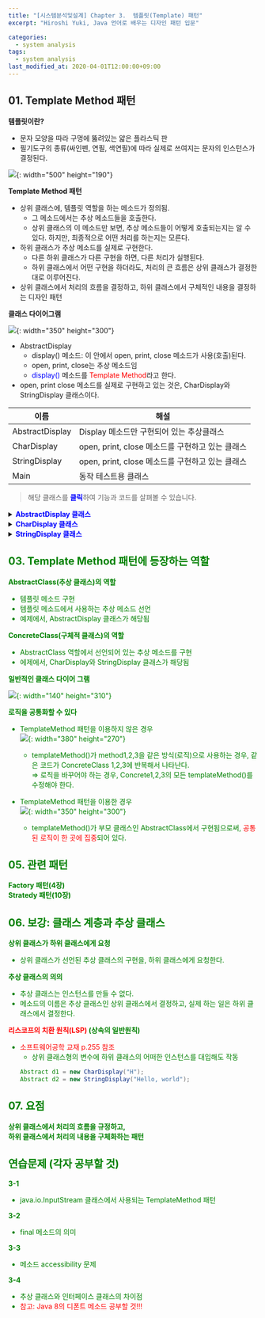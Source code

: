 ```yaml
---
title: "[시스템분석및설계] Chapter 3.  템플릿(Template) 패턴" 
excerpt: "Hiroshi Yuki, Java 언어로 배우는 디자인 패턴 입문"  

categories: 
  - system analysis
tags:
  - system analysis
last_modified_at: 2020-04-01T12:00:00+09:00  
---  
```


## 01. Template Method 패턴  

**템플릿이란?**
  - 문자 모양을 따라 구멍에 뚫려있는 얇은 플라스틱 판
  - 필기도구의 종류(싸인펜, 연필, 색연필)에 따라 실제로 쓰여지는 문자의 인스턴스가 결정된다.  

  ![](https://eliotjang.github.io/assets/images/system-analysis/ch03-1.png){: width="500" height="190"}  

**Template Method 패턴**
  - 상위 클래스에, 템플릿 역할을 하는 메소드가 정의됨.
      - 그 메소드에서는 추상 메소드들을 호출한다.
      - 상위 클래스의 이 메소드만 보면, 추상 메소드들이 어떻게 호출되는지는 알 수 있다. 하지만, 최종적으로 어떤 처리를 하는지는 모른다.
  - 하위 클래스가 추상 메소드를 실제로 구현한다.
      - 다른 하위 클래스가 다른 구현을 하면, 다른 처리가 실행된다.
      - 하위 클래스에서 어떤 구현을 하더라도, 처리의 큰 흐름은 상위 클래스가 결정한대로 이루어진다.
  - 상위 클래스에서 처리의 흐름을 결정하고, 하위 클래스에서 구체적인 내용을 결정하는 디자인 패턴  

**클래스 다이어그램**  

![](https://eliotjang.github.io/assets/images/system-analysis/ch03-2.png){: width="350" height="300"}  

  - AbstractDisplay
      - display() 메소드: 이 안에서 open, print, close 메소드가 사용(호출)된다.
      - open, print, close는 추상 메소드임
      - <font color="blue">display()</font> 메소드를 <font color="red">Template Method</font>라고 한다.
  - open, print close 메소드를 실제로 구현하고 있는 것은, CharDisplay와 StringDisplay 클래스이다.  

|이름|해설|
|------------------|-------------------------------------|
|AbstractDisplay|Display 메소드만 구현되어 있는 추상클래스|
|CharDisplay|open, print, close 메소드를 구현하고 있는 클래스|
|StringDisplay|open, print, close 메소드를 구현하고 있는 클래스|
|Main|동작 테스트용 클래스|  

> 해당 클래스를 <font color="blue"><b>클릭</b></font>하여 기능과 코드를 살펴볼 수 있습니다.  
<details>
<summary><font color="blue"><b>AbstractDisplay 클래스</b></font></summary>
<div markdown="1">

**AbstractDisplay 클래스 (sample/AbstractDisplay.java)**
  - display()
      - open 메소드를 호출한다.
      - print 메소드를 5번 호출한다.
      - close 메소드를 호출한다.
  - open, print, close 추상 메소드가 실제로 하는 일은, 하위 클래스를 살펴보아야 한다.  

```java
public abstract class AbstractDisplay { // 추상 클래스 AbstractDisplay
  public abstract void open(); // 하위 클래스에 구현을 맡기는 추상 메소드(1) open
  public abstract void print(); // 하위 클래스에 구현을 맡기는 추상 메소드(2) print
  public abstract void close(); // 하위 클래스에 구현을 맡기는 추상 메소드 (3) close
  public final void display() { // 추상 클래스에서 구현되고 있는 메소드 display
    open(); // 우선 open하고,
    for (int i=0; i < 5; i++) { // 5번 print를 반복하고,
      print();
    }
    close(); // 마지막으로 close한다. 이것이 display 메소드에서 구현되고 있는 내용.
  }
}
```  

</div>
</details>  

<details>
<summary><font color="blue"><b>CharDisplay 클래스</b></font></summary>
<div markdown="1">

**CharDisplay 클래스 (sample/CharDisplay.java)**
  - 상위 클래스인 AbstractDisplay 클래스의 추상 메소드인 open, print, close를 구현함  
  |메소드명|처리|
  |------|----------------------------------|
  |open|문자열 '<<'를 표시합니다.|
  |print|생성자에서 제공된 문자 한 개를 표시합니다.|
  |close|문자열 '>>'를 표시합니다.|  

```java
public class CharDisplay extends AbstractDisplay { // CharDisplay는 AbstractDisplay의 하위클래스
  private char ch; // 표시해야 할 문자
  public CharDisplay(char ch) { // 생성자에서 전달된 문자 ch를
    this.ch = ch; // 필드에 기억해 둔다.
  }
  public void open() { // 상위 클래스에서는 추상 메소드였다. 여기에서 오버라이드해서 구현
    System.out.print("<<"); // 개시 문자열 "<<"을 표시한다.
  }
  public void print() { // print 메소드도 여기에서 구현한다. 이것이 display에서 반복해서 호출된다.
    System.out.print(ch); // 필드에 기억해 둔 문자를 1개 표시한다.
  }
  public void close() { // close 메소드도 여기에서 구현.
    System.out.println(">>"); // 종료 문자열 ">>"을 표시.
  }
}
```  

</div>
</details>

<details>
<summary><font color="blue"><b>StringDisplay 클래스</b></font></summary>
<div markdown="1">

**StringDisplay 클래스 (sample/StringDisplay.java)**
  - 상위 클래스인 AbstractDisplay 클래스의 추상 메소드인 open, print, close를 구현함
  - string.getBytes().length 문장
      - 문자열의 바이트 개수를 얻는다.
      - string.length()와 어떻게 다른가?
	  - string = "안녕하세요."인 경우
	      - string.length() : 6을 반환
	      - string.getBytes().length() : 13 을 반환  
      > <font color="green">getBytes() 메소드 호출 시, 아무 매개변수도 넘겨주지 않으면 현재 플랫폼의 기본 캐릭터 셋으로 디코딩하여 바이트 배열을 생성</font>  
      > <font color="green">캐릭터 셋을 지정하여 getBytes() 메소드를 사용하면 지정된 캐릭터 셋으로 해당 문자열을 디코딩하여 바이트 배열 생성  
  |메소드명|처리|
  |--------|----------------------------------------------------|
  |open|문자열 '+----+'를 표시합니다.|
  |print|생성자에서 제공된 문자열을 '|'와 '|' 사이에 두어 표시합니다.|
  |close|문자열 '+----+'를 표시합니다.|  

```java
public class StringDisplay extends AbstractDisplay { // StringDisplay도 AbstractDisplay의 하위 클래스.
  private String string; // 표시해야 할 문자열.
  private int width; // 바이트 단위로 계산한 문자열의 「폭」.
  public StringDisplay(String string) { // 생성자에서 전달된 문자열 string을
    this.string = string; // 필드에 기억.
    this.width = string.getBytes().length; // 그리고 바이트 단위의 폭도 필드에 기억해두고 나중에 사용한다.
  }
  public void print() { // print 메소드는
    System.out.println("|" + string + "|"); // 필드에 기억해 둔 문자열의 전후에 "|"을 붙여서 표시.
  }
  public void close() { // close 메소드는
    printLine(); // open 메소드처럼 printLine 메소드에서 선을 그리고 있다.
  }
  private void printLine() { // open과 close에서 호출된 printLine 메소드이다. private이기 때문에 이 클래스 안에서만 사용된다.
    System.out.print("+"); // 테두리의 모서리를 표현하는 "+" 마크를 표시.
    for (int i=0; i < width; i++) { // width개의 "-"를 표시하고
      System.out.print("-"); // 테두리 선으로 이용한다.
    }
    System.out.println("+"); // 테두리의 모서리를 표현하는 "+" 마크를 표시.
  }
}  

</div>
</details>

<details>
<summary><font color="blue"><b>Main 클래스</b></font></summary>
<div markdown="1">

**Main 클래스 (sample/Main.java)**
  - CharDisplay와 StringDisplay의 인스턴스를 생성한 후, display()를 호출한다.
  - d1.display() / d2.display() / d3.display()의 실제 동작은, d1, d2, d3 객체가 속한 클래스에서 결정한다.  

```java
public class Main {
  public static void main(String[] args) {
    // 'H'를 가진 CharDisplay 인스턴스를 1개 만든다.
    AbstractDisplay d1 = new CharDisplay("H");
    // "Hello, world."를 가진 StringDisplay의 인스턴스를 1개 만든다.
    AbstractDisplay d2 = new StringDisplay("Hello, world.");
    // "안녕하세요."를 가진 StringDisplay의 인스턴스를 1개 만든다.
    AbstractDisplay d3 = new StringDisplay("안녕하세요.");
    d1.display(); // d1, d2, d3 모두 AbstractDisplay의 하위클래스의 인스턴스이기 때문에
    d2.display(); // 상속한 display 메소드를 호출할 수 있다.
    d3.display(); // 실제 동작은 CharDisplay나 StringDisplay에서 결정한다.
  }
}
```  

![](https://eliotjang.github.io/assets/images/system-analysis/ch03-3.png){: width="310" height="260"}  

</div>
</details>


## 03. Template Method 패턴에 등장하는 역할  

**AbstractClass(추상 클래스)의 역할**
  - 템플릿 메소드 구현
  - 템플릿 메소드에서 사용하는 추상 메소드 선언
  - 예제에서, AbstractDisplay 클래스가 해당됨  

**ConcreteClass(구체적 클래스)의 역할**
  - AbstractClass 역할에서 선언되어 있는 추상 메소드를 구현
  - 에제에서, CharDisplay와 StringDisplay 클래스가 해당됨  

**일반적인 클래스 다이어 그램**  

![](https://eliotjang.github.io/assets/images/system-analysis/ch03-4.png){: width="140" height="310"}  

**로직을 공통화할 수 있다**
  - TemplateMethod 패턴을 이용하지 않은 경우  
  ![](https://eliotjang.github.io/assets/images/system-analysis/ch03-5.png){: width="380" height="270"}  

      - templateMethod()가 method1,2,3을 같은 방식(로직)으로 사용하는 경우, 같은 코드가 ConcreteClass 1,2,3에 반복해서 나타난다.  
      ⇒ 로직을 바꾸어야 하는 경우, Concrete1,2,3의 모든 templateMethod()를 수정해야 한다.  
  - TemplateMethod 패턴을 이용한 경우  
  ![](https://eliotjang.github.io/assets/images/system-analysis/ch03-6.png){: width="350" height="300"}  

      - templateMethod()가 부모 클래스인 AbstractClass에서 구현됨으로써, <font color="red">공통된 로직이 한 곳에 집중</font>되어 있다.  


## 05. 관련 패턴  

**Factory 패턴(4장)**  
**Stratedy 패턴(10장)**  


## 06. 보강: 클래스 계층과 추상 클래스  

**상위 클래스가 하위 클래스에게 요청**
  - 상위 클래스가 선언된 추상 클래스의 구현을, 하위 클래스에게 요청한다.  

**추상 클래스의 의의**
  - 추상 클래스는 인스턴스를 만들 수 없다.
  - 메소드의 이름은 추상 클래스인 상위 클래스에서 결정하고, 실제 하는 일은 하위 클래스에서 결정한다.  

**<font color="red">리스코프의 치환 원칙(LSP)</font> <font color="green">(상속의 일반원칙)</font>**
  - <font color="red">소프트웨어공학 교재 p.255 참조</font>
      - 상위 클래스형의 변수에 하위 클래스의 어떠한 인스턴스를 대입해도 작동  
      ```java
      Abstract d1 = new CharDisplay("H");
      Abstract d2 = new StringDisplay("Hello, world");
      ```  


## 07. 요점  

**상위 클래스에서 처리의 흐름을 규정하고,**  
**하위 클래스에서 처리의 내용을 구체화하는 패턴**  


## 연습문제 (각자 공부할 것)  

**3-1**
  - java.io.InputStream 클래스에서 사용되는 TemplateMethod 패턴  

**3-2**
  - final 메소드의 의미  

**3-3**
  - 메소드 accessibility 문제  

**3-4**
  - 추상 클래스와 인터페이스 클래스의 차이점
  - <font color="red">참고: Java 8의 디폰트 메소드 공부할 것!!!</font>  




